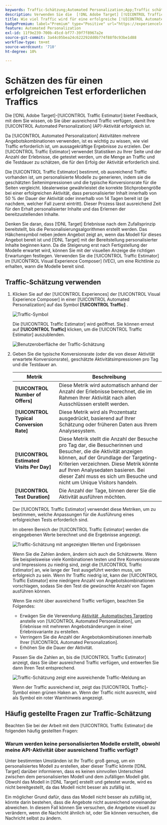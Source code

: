 ```yaml
---
keywords: Traffic-Schätzung;Automated Personalization;App;Traffic schätzen
description: Verwenden Sie die  [!DNL Adobe Target] [!UICONTROL Traffic Estimator], um festzustellen, ob Sie über ausreichend Traffic verfügen, damit Ihre [!UICONTROL Automated Personalization]-Aktivität erfolgreich ist.
title: Wie viel Traffic wird für eine erfolgreiche [!UICONTROL Automated Personalization] benötigt?
badgePremium: label="Premium" type="Positive" url="https://experienceleague.adobe.com/docs/target/using/introduction/intro.html?lang=en#premium newtab=true" tooltip="Hier finden Sie Informationen zum Lieferumfang von Target Premium."
feature: Automated Personalization
exl-id: 11f9e239-700b-45cd-bf77-39f7f8967a2e
source-git-commit: 3a44c05bea24c622292dd0b774f88f0c93be1d88
workflow-type: tm+mt
source-wordcount: '710'
ht-degree: 10%

---
```


# Schätzen des für einen erfolgreichen Test erforderlichen Traffics

Die [!DNL Adobe Target]-[!UICONTROL Traffic Estimator] bietet Feedback, mit dem Sie wissen, ob Sie über ausreichend Traffic verfügen, damit Ihre [!UICONTROL Automated Personalization] (AP)-Aktivität erfolgreich ist.

Da [!UICONTROL Automated Personalization] Aktivitäten mehrere Angebotskombinationen verwenden, ist es wichtig zu wissen, wie viel Traffic erforderlich ist, um aussagekräftige Ergebnisse zu erzielen. Der [!UICONTROL Traffic Estimator] verwendet Statistiken zu Ihrer Seite und der Anzahl der Erlebnisse, die getestet werden, um die Menge an Traffic und die Testdauer zu schätzen, die für den Erfolg der Aktivität erforderlich sind.

Die [!UICONTROL Traffic Estimator] bestimmt, ob ausreichend Traffic vorhanden ist, um personalisierte Modelle zu generieren, indem sie die geschätzten Seitenimpressionen und die typische Konversionsrate für die Seiten vergleicht. Idealerweise gewährleistet die korrekte Stichprobengröße bei einer erfolgreichen Aktivität, dass personalisierter Inhalt innerhalb von 50 % der Dauer der Aktivität oder innerhalb von 14 Tagen bereit ist (je nachdem, welcher Fall zuerst eintritt). Dieser Prozess lässt ausreichend Zeit für den Erhalt personalisierter Inhalte und das Erlernen der bereitzustellenden Inhalte.

Denken Sie daran, dass [!DNL Target] Erlebnisse nach dem Zufallsprinzip bereitstellt, bis die Personalisierungsalgorithmen erstellt werden. Das Häkchensymbol neben jedem Angebot zeigt an, wenn das Modell für dieses Angebot bereit ist und [!DNL Target] mit der Bereitstellung personalisierter Inhalte beginnen kann. Da die Steigerung erst nach Fertigstellung der Modelle erwartet wird, können Sie mit der visuellen Anzeige die richtigen Erwartungen festlegen. Verwenden Sie die [!UICONTROL Traffic Estimator] im [!UICONTROL Visual Experience Composer] (VEC), um eine Richtlinie zu erhalten, wann die Modelle bereit sind.

## Traffic-Schätzung verwenden

1. Klicken Sie auf der [!UICONTROL Experiences] der [!UICONTROL Visual Experience Composer] in einer [!UICONTROL Automated Personalization] auf das Symbol **[!UICONTROL Traffic]** .

   ![Traffic-Symbol](/help/main/c-activities/t-automated-personalization/assets/icon-traffic.png)

   Die [!UICONTROL Traffic Estimator] wird geöffnet. Sie können erneut auf **[!UICONTROL Traffic]** klicken, um die [!UICONTROL Traffic Estimator] auszublenden.

   ![Benutzeroberfläche der Traffic-Schätzung](assets/ap_est.png)

1. Geben Sie die typische Konversionsrate (oder die von dieser Aktivität erwartete Konversionsrate), geschätzte Aktivitätsimpressionen pro Tag und die Testdauer an.

   | Metrik | Beschreibung |
   | --- | --- |
   | **[!UICONTROL Number of Offers]** | Diese Metrik wird automatisch anhand der Anzahl der Erlebnisse berechnet, die im Rahmen Ihrer Aktivität nach allen Ausschlüssen erstellt werden. |
   | **[!UICONTROL Typical Conversion Rate]** | Diese Metrik wird als Prozentsatz ausgedrückt, basierend auf Ihrer Schätzung oder früheren Daten aus Ihrem Analysesystem. |
   | **[!UICONTROL Estimated Visits Per Day]** | Diese Metrik stellt die Anzahl der Besuche pro Tag dar, die Besucherinnen und Besucher, die die Aktivität anzeigen können, auf der Grundlage der Targeting-Kriterien verzeichnen. Diese Metrik könnte auf Ihren Analysedaten basieren. Bei dieser Zahl muss es sich um Besuche und nicht um Unique Visitors handeln. |
   | **[!UICONTROL Test Duration]** | Die Anzahl der Tage, binnen derer Sie die Aktivität ausführen möchten. |

   Der [!UICONTROL Traffic Estimator] verwendet diese Metriken, um zu bestimmen, welche Anpassungen für die Ausführung eines erfolgreichen Tests erforderlich sind.

   Im oberen Bereich der [!UICONTROL Traffic Estimator] werden die eingegebenen Werte berechnet und die Ergebnisse angezeigt.

   ![Traffic-Schätzung mit angezeigten Werten und Ergebnissen](assets/ap_est_no.png)

   Wenn Sie die Zahlen ändern, ändern sich auch die Schätzwerte. Wenn Sie beispielsweise viele Kombinationen testen und Ihre Konversionsrate und Impressions zu niedrig sind, zeigt die [!UICONTROL Traffic Estimator] an, wie lange der Test ausgeführt werden muss, um erfolgreich zu sein. Wenn Ihr Traffic niedrig ist, kann der [!UICONTROL Traffic Estimator] eine niedrigere Anzahl von Angebotskombinationen vorschlagen, sodass Sie den Test die gewünschte Anzahl von Tagen ausführen können.

   Wenn Sie nicht über ausreichend Traffic verfügen, beachten Sie Folgendes:

   * Erwägen Sie die Verwendung [ Aktivität „Automatisches Targeting](/help/main/c-activities/auto-target/auto-target-to-optimize.md) anstelle von [!UICONTROL Automated Personalization], um Erlebnisse mit mehreren Angebotsänderungen in einer Erlebnisvariante zu erstellen.
   * Verringern Sie die Anzahl der Angebotskombinationen innerhalb Ihrer [!UICONTROL Automated Personalization].
   * Erhöhen Sie die Dauer der Aktivität.

   Passen Sie die Zahlen an, bis die [!UICONTROL Traffic Estimator] anzeigt, dass Sie über ausreichend Traffic verfügen, und entwerfen Sie dann Ihren Test entsprechend.

   ![Traffic-Schätzung zeigt eine ausreichende Traffic-Meldung an](assets/ap_est_yes.png)

   Wenn der Traffic ausreichend ist, zeigt das [!UICONTROL Traffic]-Symbol einen grünen Haken an. Wenn der Traffic nicht ausreicht, wird als Symbol ein roter Warnhinweis angezeigt.

## Häufig gestellte Fragen zur Traffic-Schätzung

Beachten Sie bei der Arbeit mit dem [!UICONTROL Traffic Estimator] die folgenden häufig gestellten Fragen:

### Warum werden keine personalisierten Modelle erstellt, obwohl meine API-Aktivität über ausreichend Traffic verfügt?

Unter bestimmten Umständen ist Ihr Traffic groß genug, um ein personalisiertes Modell zu erstellen, aber dieser Traffic könnte [!DNL Target] darüber informieren, dass es keinen sinnvollen Unterschied zwischen dem personalisierten Modell und dem zufälligen Modell gibt. Obwohl das Modell in [!DNL Target] erstellt und getestet wurde, wird es nicht bereitgestellt, da das Modell nicht besser als zufällig ist.

Ein möglicher Grund dafür, dass das Modell nicht besser als zufällig ist, könnte darin bestehen, dass die Angebote nicht ausreichend voneinander abweichen. In diesem Fall können Sie versuchen, die Angebote visuell zu verändern, wenn die Nachricht ähnlich ist, oder Sie können versuchen, die Nachricht selbst zu ändern.
